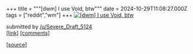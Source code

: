 +++
title = """[dwm] I use Void, btw"""
date = 2024-10-29T11:08:27.000Z
tags = ["reddit","wm"]
+++
[![[dwm] I use Void, btw](https://a.thumbs.redditmedia.com/jI7ALdr0RU7KJ_zwMQlzWorN3BjQOD8oEaHo6J3yke8.jpg "[dwm] I use Void, btw")](https://www.reddit.com/r/unixporn/comments/1gerxw3/dwm_i_use_void_btw/)

submitted by [/u/Severe\_Draft\_5124](https://www.reddit.com/user/Severe_Draft_5124)  
[\[link\]](https://www.reddit.com/gallery/1gerxw3) [\[comments\]](https://www.reddit.com/r/unixporn/comments/1gerxw3/dwm_i_use_void_btw/)

[[source]](https://www.reddit.com/r/unixporn/comments/1gerxw3/dwm_i_use_void_btw/)
